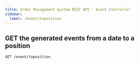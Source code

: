 ```yaml
---
title: Order Management System REST API - Event Controller
sidebar:
  label: /event/toposition
---
```


## GET the generated events from a date to a position

`GET /event/toposition`
